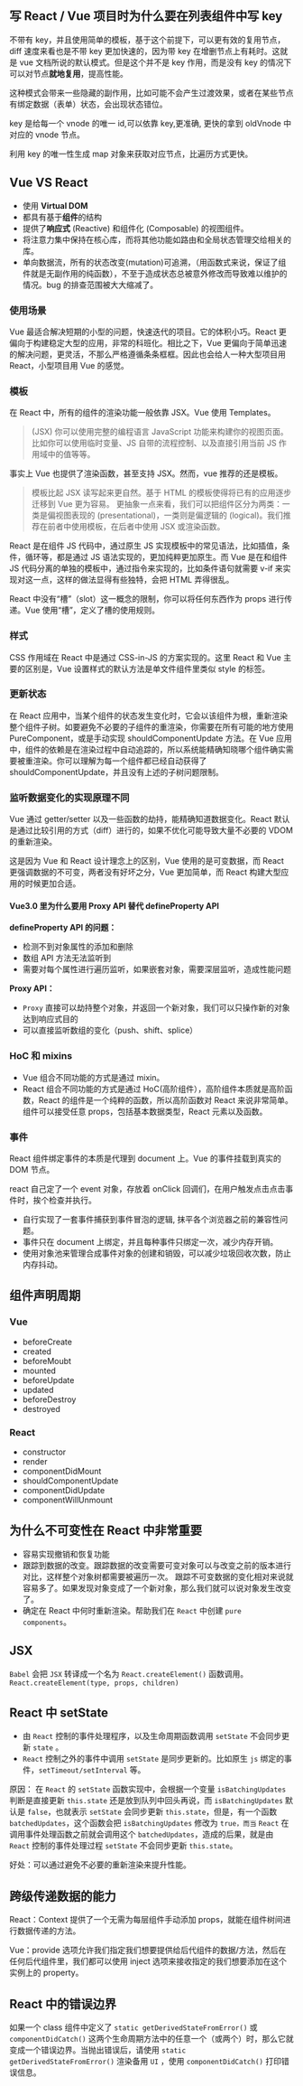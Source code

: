 ## 写 React / Vue 项目时为什么要在列表组件中写 key

不带有 key，并且使用简单的模板，基于这个前提下，可以更有效的复用节点，diff 速度来看也是不带 key 更加快速的，因为带 key 在增删节点上有耗时。这就是 vue 文档所说的默认模式。但是这个并不是 key 作用，而是没有 key 的情况下可以对节点**就地复用**，提高性能。

这种模式会带来一些隐藏的副作用，比如可能不会产生过渡效果，或者在某些节点有绑定数据（表单）状态，会出现状态错位。

key 是给每一个 vnode 的唯一 id,可以依靠 key,更准确, 更快的拿到 oldVnode 中对应的 vnode 节点。

利用 key 的唯一性生成 map 对象来获取对应节点，比遍历方式更快。

## Vue VS React

- 使用 **Virtual DOM**
- 都具有基于**组件**的结构
- 提供了**响应式** (Reactive) 和组件化 (Composable) 的视图组件。
- 将注意力集中保持在核心库，而将其他功能如路由和全局状态管理交给相关的库。
- 单向数据流，所有的状态改变(mutation)可追溯，（用函数式来说，保证了组件就是无副作用的纯函数），不至于造成状态总被意外修改而导致难以维护的情况。bug 的排查范围被大大缩减了。

### 使用场景

Vue 最适合解决短期的小型的问题，快速迭代的项目。它的体积小巧。React 更偏向于构建稳定大型的应用，非常的科班化。相比之下，Vue 更偏向于简单迅速的解决问题，更灵活，不那么严格遵循条条框框。因此也会给人一种大型项目用 React，小型项目用 Vue 的感觉。

### 模板

在 React 中，所有的组件的渲染功能一般依靠 JSX。Vue 使用 Templates。

> (JSX) 你可以使用完整的编程语言 JavaScript 功能来构建你的视图页面。比如你可以使用临时变量、JS 自带的流程控制、以及直接引用当前 JS 作用域中的值等等。

事实上 Vue 也提供了渲染函数，甚至支持 JSX。然而，vue 推荐的还是模板。

> 模板比起 JSX 读写起来更自然。基于 HTML 的模板使得将已有的应用逐步迁移到 Vue 更为容易。
> 更抽象一点来看，我们可以把组件区分为两类：一类是偏视图表现的 (presentational)，一类则是偏逻辑的 (logical)。我们推荐在前者中使用模板，在后者中使用 JSX 或渲染函数。

React 是在组件 JS 代码中，通过原生 JS 实现模板中的常见语法，比如插值，条件，循环等，都是通过 JS 语法实现的，更加纯粹更加原生。而 Vue 是在和组件 JS 代码分离的单独的模板中，通过指令来实现的，比如条件语句就需要 v-if 来实现对这一点，这样的做法显得有些独特，会把 HTML 弄得很乱。

React 中没有“槽”（slot）这一概念的限制，你可以将任何东西作为 props 进行传递。Vue 使用“槽”，定义了槽的使用规则。

### 样式

CSS 作用域在 React 中是通过 CSS-in-JS 的方案实现的。这里 React 和 Vue 主要的区别是，Vue 设置样式的默认方法是单文件组件里类似 style 的标签。

### 更新状态

在 React 应用中，当某个组件的状态发生变化时，它会以该组件为根，重新渲染整个组件子树。如要避免不必要的子组件的重渲染，你需要在所有可能的地方使用 PureComponent，或是手动实现 shouldComponentUpdate 方法。在 Vue 应用中，组件的依赖是在渲染过程中自动追踪的，所以系统能精确知晓哪个组件确实需要被重渲染。你可以理解为每一个组件都已经自动获得了 shouldComponentUpdate，并且没有上述的子树问题限制。

### 监听数据变化的实现原理不同

Vue 通过 getter/setter 以及一些函数的劫持，能精确知道数据变化。React 默认是通过比较引用的方式（diff）进行的，如果不优化可能导致大量不必要的 VDOM 的重新渲染。

这是因为 Vue 和 React 设计理念上的区别，Vue 使用的是可变数据，而 React 更强调数据的不可变，两者没有好坏之分，Vue 更加简单，而 React 构建大型应用的时候更加合适。

#### Vue3.0 里为什么要用 Proxy API 替代 defineProperty API

**defineProperty API 的问题：**

- 检测不到对象属性的添加和删除
- 数组 API 方法无法监听到
- 需要对每个属性进行遍历监听，如果嵌套对象，需要深层监听，造成性能问题

**Proxy API：**

- `Proxy` 直接可以劫持整个对象，并返回一个新对象，我们可以只操作新的对象达到响应式目的
- 可以直接监听数组的变化（push、shift、splice）

### HoC 和 mixins

- Vue 组合不同功能的方式是通过 mixin。
- React 组合不同功能的方式是通过 HoC(高阶组件），高阶组件本质就是高阶函数，React 的组件是一个纯粹的函数，所以高阶函数对 React 来说非常简单。组件可以接受任意 props，包括基本数据类型，React 元素以及函数。

### 事件

React 组件绑定事件的本质是代理到 document 上。Vue 的事件挂载到真实的 DOM 节点。

react 自己定了一个 event 对象，存放着 onClick 回调们，在用户触发点击点击事件时，挨个检查并执行。

- 自行实现了一套事件捕获到事件冒泡的逻辑, 抹平各个浏览器之前的兼容性问题。
- 事件只在 document 上绑定，并且每种事件只绑定一次，减少内存开销。
- 使用对象池来管理合成事件对象的创建和销毁，可以减少垃圾回收次数，防止内存抖动。

## 组件声明周期

### Vue

- beforeCreate
- created
- beforeMoubt
- mounted
- beforeUpdate
- updated
- beforeDestroy
- destroyed

### React

- constructor
- render
- componentDidMount
- shouldComponentUpdate
- componentDidUpdate
- componentWillUnmount

## 为什么不可变性在 React 中非常重要

- 容易实现撤销和恢复功能
- 跟踪到数据的改变。跟踪数据的改变需要可变对象可以与改变之前的版本进行对比，这样整个对象树都需要被遍历一次。
  跟踪不可变数据的变化相对来说就容易多了。如果发现对象变成了一个新对象，那么我们就可以说对象发生改变了。
- 确定在 React 中何时重新渲染。帮助我们在 `React` 中创建 `pure components`。

## JSX

`Babel` 会把 `JSX` 转译成一个名为 `React.createElement()` 函数调用。`React.createElement(type, props, children)`

## React 中 setState

- 由 `React` 控制的事件处理程序，以及生命周期函数调用 `setState` 不会同步更新 `state` 。
- `React` 控制之外的事件中调用 `setState` 是同步更新的。比如原生 `js` 绑定的事件，`setTimeout/setInterval` 等。

原因： 在 `React` 的 `setState` 函数实现中，会根据一个变量 `isBatchingUpdates` 判断是直接更新 `this.state` 还是放到队列中回头再说，而 `isBatchingUpdates` 默认是 `false`，也就表示 `setState` 会同步更新 `this.state`，但是，有一个函数 `batchedUpdates`，这个函数会把 `isBatchingUpdates` 修改为 `true，而当` `React` 在调用事件处理函数之前就会调用这个 `batchedUpdates`，造成的后果，就是由 `React` 控制的事件处理过程 `setState` 不会同步更新 `this.state`。

好处：可以通过避免不必要的重新渲染来提升性能。

## 跨级传递数据的能力

React：Context 提供了一个无需为每层组件手动添加 props，就能在组件树间进行数据传递的方法。

Vue：provide 选项允许我们指定我们想要提供给后代组件的数据/方法，然后在任何后代组件里，我们都可以使用 inject 选项来接收指定的我们想要添加在这个实例上的 property。

## React 中的错误边界

如果一个 class 组件中定义了 `static getDerivedStateFromError()` 或 `componentDidCatch()` 这两个生命周期方法中的任意一个（或两个）时，那么它就变成一个错误边界。当抛出错误后，请使用 `static getDerivedStateFromError()` 渲染备用 `UI` ，使用 `componentDidCatch()` 打印错误信息。
